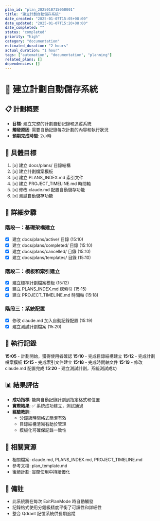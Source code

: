 ```yaml
---
plan_id: "plan_2025010715050001"
title: "建立計劃自動儲存系統"
date_created: "2025-01-07T15:05+08:00"
date_updated: "2025-01-07T15:20+08:00"
date_completed: ""
status: "completed"
priority: "high"
category: "documentation"
estimated_duration: "2 hours"
actual_duration: "1 hour"
tags: ["automation", "documentation", "planning"]
related_plans: []
dependencies: []
---
```


# 🎯 建立計劃自動儲存系統

## 📋 計劃概要
- **目標**: 建立完整的計劃自動記錄和追蹤系統
- **觸發原因**: 需要自動記錄每次計劃的內容和執行狀況
- **預期完成時間**: 2小時

## 🎯 具體目標
1. [x] 建立 docs/plans/ 目錄結構
2. [x] 建立計劃檔案模板
3. [x] 建立 PLANS_INDEX.md 索引文件
4. [x] 建立 PROJECT_TIMELINE.md 時間軸
5. [x] 修改 claude.md 配置自動儲存功能
6. [x] 測試自動儲存功能

## 📝 詳細步驟
### 階段一：基礎架構建立
- [x] 建立 docs/plans/active/ 目錄 (15:10)
- [x] 建立 docs/plans/completed/ 目錄 (15:10)
- [x] 建立 docs/plans/cancelled/ 目錄 (15:10)
- [x] 建立 docs/plans/templates/ 目錄 (15:10)

### 階段二：模板和索引建立
- [x] 建立標準計劃檔案模板 (15:12)
- [x] 建立 PLANS_INDEX.md 總索引 (15:15)
- [x] 建立 PROJECT_TIMELINE.md 時間軸 (15:18)

### 階段三：系統配置
- [x] 修改 claude.md 加入自動記錄配置 (15:19)
- [x] 建立測試計劃檔案 (15:20)

## 🔄 執行記錄
**15:05** - 計劃開始，獲得使用者確認
**15:10** - 完成目錄結構建立
**15:12** - 完成計劃檔案模板
**15:15** - 完成索引文件建立
**15:18** - 完成時間軸文件
**15:19** - 修改 claude.md 配置完成
**15:20** - 建立測試計劃，系統測試成功

## 📊 結果評估
- **成功指標**: 能夠自動記錄計劃到指定格式和位置
- **實際結果**: ✅ 系統成功建立，測試通過
- **經驗教訓**: 
  - 分鐘級時間格式簡潔有效
  - 目錄結構清晰有助於管理
  - 模板化可確保記錄一致性

## 🔗 相關資源
- 相關檔案: claude.md, PLANS_INDEX.md, PROJECT_TIMELINE.md
- 參考文檔: plan_template.md
- 後續計劃: 實際使用中持續優化

## 📝 備註
- 此系統將在每次 ExitPlanMode 時自動觸發
- 記錄格式使用分鐘級精度平衡了可讀性和詳細性
- 整合 Qdrant 記憶系統供長期追蹤
